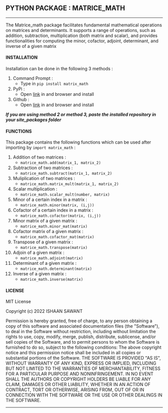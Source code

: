 ## PYTHON PACKAGE : MATRICE_MATH
****
The Matrice_math package facilitates fundamental mathematical operations on matrices and determinants. It supports a range of operations, such as addition, subtraction, multiplication (both matrix and scalar), and provides functionalities for computing the minor, cofactor, adjoint, determinant, and inverse of a given matrix

#### INSTALLATION
Installation can be done in the following 3 methods :

1. Command Prompt : 
    * Type in `pip install matrix_math`
2. PyPi :
    * Open [link](https://pypi.org/) in and browser and install
3. Github :
    * Open [link](https://github.com/) in and browser and install

_**If you are using method 2 or method 3, paste the installed repository in your site_packages folder**_

#### FUNCTIONS
This package contains the following functions which can be used after importing by `import matrix_math` :

1. Addition of two matrices :
    * `matrice_math.add(matrix_1, matrix_2)`
2. Subtraction of two matrices :
    * `matrice_math.subtract(matrix_1, matrix_2)`
3. Muliplication of two matrices :
    * `matrice_math.matrix_mult(matrix_1, matrix_2)`
4. Scalar multiplication :
    * `matrice_math.scalar_mult(number, matrix)`
5. Minor of a certain index in a matrix :
    * `matrice_math.minor(matrix, (i,j))`
6. Cofactor of a certain index in a matrix :
    * `matrice_math.cofactor(matrix, (i,j))`
7. Minor matrix of a given matrix :
    * `matrice_math.minor_mat(matrix)`
8. Cofactor matrix of a given matrix :
    * `matrice_math.cofactor_mat(matrix)`
9. Transpose of a given matrix :
    * `matrice_math.transpose(matrix)`
10. Adjoin of a given matrix :
    * `matrice_math.adjoint(matrix)`
11. Determinant of a given matrix :
    * `matrice_math.determinant(matrix)`
12. Inverse of a given matrix :
    * `matrice_math.inverse(matrix)`
    
#### LICENSE

MIT License

Copyright (c) 2022 ISHAAN SAWANT

Permission is hereby granted, free of charge, to any person obtaining a copy
of this software and associated documentation files (the "Software"), to deal
in the Software without restriction, including without limitation the rights
to use, copy, modify, merge, publish, distribute, sublicense, and/or sell
copies of the Software, and to permit persons to whom the Software is
furnished to do so, subject to the following conditions:
The above copyright notice and this permission notice shall be included in all
copies or substantial portions of the Software.
THE SOFTWARE IS PROVIDED "AS IS", WITHOUT WARRANTY OF ANY KIND, EXPRESS OR
IMPLIED, INCLUDING BUT NOT LIMITED TO THE WARRANTIES OF MERCHANTABILITY,
FITNESS FOR A PARTICULAR PURPOSE AND NONINFRINGEMENT. IN NO EVENT SHALL THE
AUTHORS OR COPYRIGHT HOLDERS BE LIABLE FOR ANY CLAIM, DAMAGES OR OTHER
LIABILITY, WHETHER IN AN ACTION OF CONTRACT, TORT OR OTHERWISE, ARISING FROM,
OUT OF OR IN CONNECTION WITH THE SOFTWARE OR THE USE OR OTHER DEALINGS IN THE
SOFTWARE.
*******

```python

```
